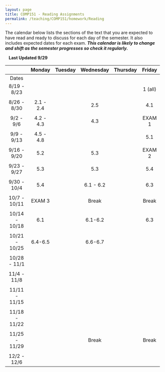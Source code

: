 ```yaml
---
layout: page
title: COMP151 - Reading Assignments
permalink: /teaching/COMP151/homework/Reading
---
```


The calendar below lists the sections of the text that you are expected to have read and ready to discuss for each day of the semester. It also includes expected dates for each exam. ***This calendar is likely to change and shift as the semester progresses so check it regularly.***


&nbsp;&nbsp;&nbsp;**Last Updated 9/29**


| | Monday | Tuesday | Wednesday | Thursday | Friday |
|:----: | :----: | :----: | :----: | :----:  | :----: |
|Dates | | | | |
|8/19 - 8/23  | | | | | 1 (all) |
| | | | | |
|8/26 - 8/30  | 2.1 - 2.4 | | 2.5  | | 4.1 |
| | | | | |
|9/2 - 9/6  |4.2 - 4.3 | | 4.3 | | EXAM 1 |
| | | | | |
|9/9 - 9/13  |4.5 - 4.8 | | | | 5.1 |
| | | | | |
|9/16 - 9/20  | 5.2 | | 5.3 | | EXAM 2 |
| | | | | |
|9/23 - 9/27  | 5.3 | | 5.3 | | 5.4 |
| | | | | |
|9/30 - 10/4  | 5.4 | | 6.1 - 6.2 | | 6.3 |
| | | | | |
|10/7 - 10/11  | EXAM 3 | | Break | | Break |
| | | | | |
|10/14 - 10/18  | 6.1 | | 6.1-6.2 | | 6.3 |
| | | | | |
|10/21 - 10/25  | 6.4-6.5 | | 6.6-6.7 | | |
| | | | | |
|10/28 - 11/1  | | | | | |
| | | | | |
|11/4 - 11/8  | | | | | |
| | | | | |
|11/11 - 11/15  | | | | | |
| | | | | |
|11/18 - 11/22  | | | | | |
| | | | | |
|11/25 - 11/29  | | | Break | | Break |
| | | | | |
|12/2 - 12/6  | | | | | |
